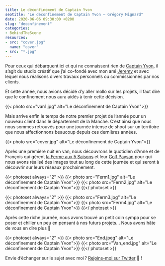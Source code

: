 ```yaml
---
title: Le déconfinement de Captain Yvon
seotitle: "Le déconfinement de Captain Yvon — Grégory Mignard"
date: 2020-06-06 09:30:00 +0200
slug: "deconfinement"
categories:
- BehindTheScene
resources:
- src: "cover.jpg"
  name: "cover"
- src: "*.jpg"
---
```


Pour ceux qui débarquent ici et qui ne connaissent rien de [Captain Yvon](https://captainyvon.fr), il s’agit du studio créatif que j’ai co-fondé avec mon ami [Jeremy](https://djisupertramp.com) et avec lequel nous réalisons divers travaux personnels ou commissionnés par nos clients.

Et cette année, nous avions décidé d’y aller mollo sur les projets, il faut dire que le confinement nous aura aidés à tenir cette décision.

{{< photo src="van1.jpg" alt="Le déconfinement de Captain Yvon">}}

Mais arrive enfin le temps de notre premier projet de l’année pour un nouveau client dans le département de la Manche. C’est ainsi que nous nous sommes retrouvés pour une journée intense de shoot sur un territoire que nous affectionnons beaucoup depuis ces dernières années.

{{< photo src="cover.jpg" alt="Le déconfinement de Captain Yvon">}}

Après une première nuit en van, nous découvrons le quotidien d’Anne et de François qui gèrent [la Ferme aux 5 Saisons](https://lafermeaux5saisons.fr) et leur [Golf Paysan](https://golfpaysan.fr) pour qui nous avons réalisé des images tout au long de cette journée et qui seront à découvrir sur leurs réseaux prochainement.

{{< photoset always="2" >}}
{{< photo src="Ferm1.jpg" alt="Le déconfinement de Captain Yvon">}}
{{< photo src="Ferm2.jpg" alt="Le déconfinement de Captain Yvon">}}
{{</ photoset >}}

{{< photoset always="2" >}}
{{< photo src="Ferm3.jpg" alt="Le déconfinement de Captain Yvon">}}
{{< photo src="Ferm4.jpg" alt="Le déconfinement de Captain Yvon">}}
{{</ photoset >}}

Après cette riche journée, nous avons trouvé un petit coin sympa pour se poser et chiller un peu en pensant à nos futurs projets... Nous avons hâte de vous en dire plus 🤫

{{< photoset always="2" >}}
{{< photo src="End.jpeg" alt="Le déconfinement de Captain Yvon">}}
{{< photo src="Van_end.jpg" alt="Le déconfinement de Captain Yvon">}}
{{</ photoset >}}

Envie d’échanger sur le sujet avec moi ? [Rejoins-moi sur Twitter](http://twitter.com/gregmignard) 🐥 !

